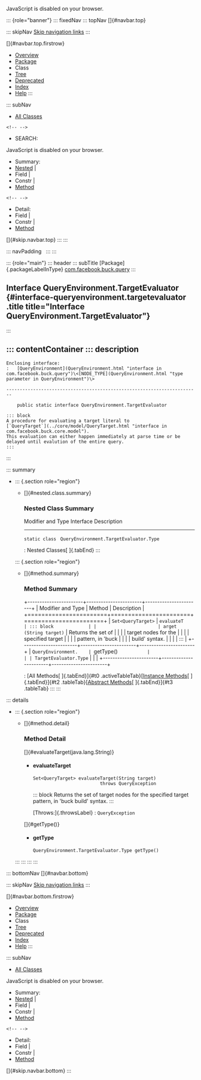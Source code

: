 <div>

JavaScript is disabled on your browser.

</div>

::: {role="banner"}
::: fixedNav
::: topNav
[]{#navbar.top}

::: skipNav
[Skip navigation links](#skip.navbar.top "Skip navigation links")
:::

[]{#navbar.top.firstrow}

-   [Overview](../../../../index.html)
-   [Package](package-summary.html)
-   Class
-   [Tree](package-tree.html)
-   [Deprecated](../../../../deprecated-list.html)
-   [Index](../../../../index-all.html)
-   [Help](../../../../help-doc.html)
:::

::: subNav
-   [All Classes](../../../../allclasses.html)

```{=html}
<!-- -->
```
-   SEARCH:

<div>

<div>

JavaScript is disabled on your browser.

</div>

</div>

<div>

-   Summary: 
-   [Nested](#nested.class.summary) \| 
-   Field \| 
-   Constr \| 
-   [Method](#method.summary)

```{=html}
<!-- -->
```
-   Detail: 
-   Field \| 
-   Constr \| 
-   [Method](#method.detail)

</div>

[]{#skip.navbar.top}
:::
:::

::: navPadding
 
:::
:::

::: {role="main"}
::: header
::: subTitle
[Package]{.packageLabelInType} [com.facebook.buck.query](package-summary.html)
:::

## Interface QueryEnvironment.TargetEvaluator {#interface-queryenvironment.targetevaluator .title title="Interface QueryEnvironment.TargetEvaluator"}
:::

::: contentContainer
::: description
-   

    Enclosing interface:
    :   [QueryEnvironment](QueryEnvironment.html "interface in com.facebook.buck.query")\<[NODE_TYPE](QueryEnvironment.html "type parameter in QueryEnvironment")\>

    ------------------------------------------------------------------------

        public static interface QueryEnvironment.TargetEvaluator

    ::: block
    A procedure for evaluating a target literal to
    [`QueryTarget`](../core/model/QueryTarget.html "interface in com.facebook.buck.core.model").
    This evaluation can either happen immediately at parse time or be
    delayed until evalution of the entire query.
    :::
:::

::: summary
-   ::: {.section role="region"}
    -   []{#nested.class.summary}

        ### Nested Class Summary

          Modifier and Type   Interface                                 Description
          ------------------- ----------------------------------------- -------------
          `static class `     `QueryEnvironment.TargetEvaluator.Type`    

          : Nested Classes[ ]{.tabEnd}
    :::

    ::: {.section role="region"}
    -   []{#method.summary}

        ### Method Summary

        +-----------------------+-----------------------+-----------------------+
        | Modifier and Type     | Method                | Description           |
        +=======================+=======================+=======================+
        | `Set<QueryTarget>`    | `evaluateT            | ::: block             |
        |                       | arget​(String target)` | Returns the set of    |
        |                       |                       | target nodes for the  |
        |                       |                       | specified target      |
        |                       |                       | pattern, in \'buck    |
        |                       |                       | build\' syntax.       |
        |                       |                       | :::                   |
        +-----------------------+-----------------------+-----------------------+
        | `QueryEnvironment.    | `getType()`           |                       |
        | TargetEvaluator.Type` |                       |                       |
        +-----------------------+-----------------------+-----------------------+

        : [All Methods[ ]{.tabEnd}]{#t0 .activeTableTab}[[Instance
        Methods](javascript:show(2);)[ ]{.tabEnd}]{#t2
        .tableTab}[[Abstract
        Methods](javascript:show(4);)[ ]{.tabEnd}]{#t3 .tableTab}
    :::
:::

::: details
-   ::: {.section role="region"}
    -   []{#method.detail}

        ### Method Detail

        []{#evaluateTarget(java.lang.String)}

        -   #### evaluateTarget

            ``` methodSignature
            Set<QueryTarget> evaluateTarget​(String target)
                                     throws QueryException
            ```

            ::: block
            Returns the set of target nodes for the specified target
            pattern, in \'buck build\' syntax.
            :::

            [Throws:]{.throwsLabel}
            :   `QueryException`

        []{#getType()}

        -   #### getType

            ``` methodSignature
            QueryEnvironment.TargetEvaluator.Type getType()
            ```
    :::
:::
:::
:::

::: bottomNav
[]{#navbar.bottom}

::: skipNav
[Skip navigation links](#skip.navbar.bottom "Skip navigation links")
:::

[]{#navbar.bottom.firstrow}

-   [Overview](../../../../index.html)
-   [Package](package-summary.html)
-   Class
-   [Tree](package-tree.html)
-   [Deprecated](../../../../deprecated-list.html)
-   [Index](../../../../index-all.html)
-   [Help](../../../../help-doc.html)
:::

::: subNav
-   [All Classes](../../../../allclasses.html)

<div>

<div>

JavaScript is disabled on your browser.

</div>

</div>

<div>

-   Summary: 
-   [Nested](#nested.class.summary) \| 
-   Field \| 
-   Constr \| 
-   [Method](#method.summary)

```{=html}
<!-- -->
```
-   Detail: 
-   Field \| 
-   Constr \| 
-   [Method](#method.detail)

</div>

[]{#skip.navbar.bottom}
:::
